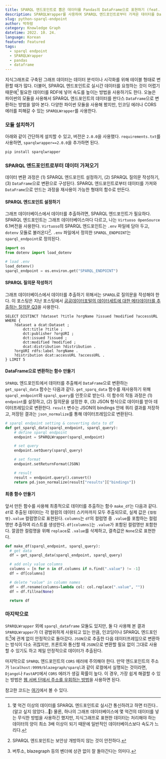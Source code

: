 ```yaml
---
title: SPARQL 엔드포인트로 뽑은 데이터를 Pandas의 DataFrame으로 표현하기 (feat. SPARQLWrapper)
description: SPARQLWrapper를 사용하여 SPARQL 엔드포인트로부터 가져온 데이터를 DataFrame으로 표현해보자.
slug: python-sparql-endpoint
author: 박하람
category: Knowledge Graph
datetime: 2022. 10. 24.
language: Korean
featured: Featured
tags:
  - sparql endpoint
  - SPARQLWrapper
  - pandas
  - dataframe
---
```


지식그래프로 구축된 그래프 데이터는 데이터 분석이나 시각화를 위해 테이블 형태로 변환할 때가 많다. 더불어, SPARQL 엔드포인트로 실시간 데이터를 요청하는 것이 어렵기 때문에[^1] 필요한 데이터를 RDF에 넣어 속도를 높이는 방법을 사용하기도 한다. 오늘은 파이썬의 모듈을 사용해서 SPARQL 엔드포인트의 데이터를 판다스 `DataFrame`으로 변환하는 방법을 알아 본다. 다양한 파이썬 모듈을 사용해 봤지만, 인코딩 에러나 CORS 에러를 피해갈 수 있는 `SPARQLWrapper`를 사용한다.

### 모듈 설치하기

아래와 같이 간단하게 설치할 수 있고, 버전은 `2.0.0`을 사용했다. `requirements.txt`를 사용하면, `sparqlwrapper==2.0.0`을 추가하면 된다.

```py
pip install sparqlwrapper
```

### SPARQL 엔드포인트로부터 데이터 가져오기

데이터 변환 과정은 (1) SPARQL 엔드포인트 설정하기, (2) SPARQL 질의문 작성하기, (3) `DataFrame`으로 변환으로 구성된다. SPARQL 엔드포인트로부터 데이터를 가져와 `DataFrame`으로 만드는 과정을 재사용이 가능한 형태의 함수로 만든다.

#### SPARQL 엔드포인트 설정하기

그래프 데이터베이스에서 데이터를 추출하려면, SPARQL 엔드포인트가 필요하다. SPARQL 엔드포인트는 그래프 데이터베이스마다 다르고, 나는 `Virtuoso OpenSource` 6.1버전을 사용한다. `Virtuoso`의 SPARQL 엔드포인트는 `.env` 파일에 담아 두고, `dotenv` 모듈로 불러온다[^2]. `.env` 파일에서 정의한 `SPARQL_ENDPOINT`는 `sparql_endpoint`로 정의된다.

```py
import os
from dotenv import load_dotenv

# load .env
load_dotenv()
sparql_endpoint = os.environ.get("SPARQL_ENDPOINT")
```

#### SPARQL 질의문 작성하기

그래프 데이터베이스에서 데이터를 추출하기 위해서는 `SPARQL`로 질의문을 작성해야 한다. 이 포스팅은 지난 포스팅에서 [공공데이터포털의 데이터세트에 대한 메타데이터를 추출하는 질의문 Q3](/blog/rdflib-tutorial-dcat-2)을 사용한다.

```sparql
SELECT DISTINCT ?dataset ?title ?orgName ?issued ?modified ?accessURL
WHERE {
    ?dataset a dcat:Dataset ;
        dct:title ?title ;
        dct:publisher ?orgURI ;
        dct:issued ?issued ;
        dct:modified ?modified ;
        dcat:distribution ?distribution .
    ?orgURI rdfs:label ?orgName .
    ?distribution dcat:accessURL ?accessURL .
} LIMIT 5
```

#### DataFrame으로 변환하는 함수 만들기

`SPARQL` 엔드포인트에서 데이터를 추출해서 `DataFrame`으로 변환하는 `get_sparql_data` 함수는 다음과 같다. `get_sparq_data` 함수를 재사용하기 위해 `sparql_endpoint`와 `sparql_query`를 인풋으로 받는다. 이 함수의 작동 과정은 (1) `endpoint`를 설정하고, (2) 질의문을 설정한 후, (3) JSON 형식으로 데이터를 받아 데이터프레임으로 변환한다. `result` 변수는 JSON의 bindings 안에 쿼리 결과를 저장하고, 저장된 결과는 `json_normalize`를 통해 데이터프레임으로 변환된다.

```py
# sparql endpoint setting & converting data to df
def get_sparql_data(sparql_endpoint, sparql_query):
    # define sparql endpoint
    endpoint = SPARQLWrapper(sparql_endpoint)

    # set query
    endpoint.setQuery(sparql_query)

    # set format
    endpoint.setReturnFormat(JSON)

    # result
    result = endpoint.query().convert()
    return pd.json_normalize(result["results"]["bindings"])
```

#### 최종 함수 만들기

앞서 만든 함수를 사용해 최종적으로 데이터를 추출하는 함수 `make_df`는 다음과 같다. `df`로 추출된 데이터는 각 컬럼의 데이터 스키마까지 모두 추출되므로, 실제 값은 `{컬럼명}.value` 컬럼명으로 표현된다. `columns`는 `df`의 컬럼명 중 `.value`를 포함하는 컬럼명만 추출하여 리스트를 생성한다. `df[columns]`는 `.value`가 포함된 컬럼명만 포함한다. 깔끔한 컬럼명을 위해 `replace`로 `.value`를 삭제하고, 결측값은 `None`으로 표현한다.

```py
def make_df(sparql_endpoint, sparql_query):
  # get data
  df = get_sparql_data(sparql_endpoint, sparql_query)

  # add only value columns
  columns = [n for n in df.columns if n.find(".value") != -1]
  df = df[columns]

  # delete "value" in column names
  df = df.rename(columns=lambda col: col.replace(".value", ""))
  df = df.fillna(None)

  return df
```

### 마지막으로

`SPARQLWrapper` 외에 `sparql_dataframe` 모듈도 있지만, 둘 다 사용해 본 결과 `SPARQLWrapper`가 더 광범위하게 사용되고 있는 만큼, 인코딩이나 SPARQL 엔드포인트[^3]에 관계 없이 안정적으로 돌아갔다. `JSON`으로 추출한 다음 데이터프레임으로 변환하는 방식이 다소 귀찮지만, 프론트와 통신할 때 `JSON`으로 변환할 필요 없이 그대로 사용할 수 있기도 하고 제일 안정적으로 데이터가 추출된다.

마지막으로 `SPARQL` 엔드포인트의 `CORS` 에러에 주의해야 한다. 만약 엔드포인트의 주소가 `localhost:9999/blazegraph/sparql`과 같이 로컬에서 실행되는 것이라면, `Django`나 `FastAPI`에서 `CORS` 에러가 생길 확률이 높다. 이 경우, 가장 쉽게 해결할 수 있는 방법은 [웹 서버 단에서 주소를 우회하는 방법](/blog/resolve-cors-error)을 사용하면 된다.

참고한 코드는 [여기](https://github.com/SuLab/sparql_to_pandas/blob/master/SPARQL_pandas.ipynb)에서 볼 수 있다.

[^1]: 몇 억건 이상의 데이터를 SPARQL 엔드포인트로 실시간 통신하려고 하면 터진다.. (알고 싶지 않았다...🥲) 물론, 하나의 그래프 데이터베이스에 몇 억건의 데이터를 넣는 무식한 방법을 사용하긴 했지만, 지식그래프로 표현한 데이터는 처리해야 하는 데이터의 양이 최소 3배 이상이 되기 때문에 일반적인 데이터베이스보다 속도가 느리다.
[^2]: SPARQL 엔드포인트는 보안상 개방하지 않는 것이 안전하다.
[^3]: 버투소, blazegraph 등의 벤더에 상관 없이 잘 돌아간다는 의미다.
